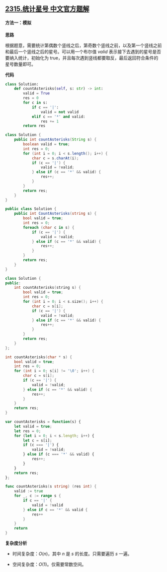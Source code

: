 ## [2315.统计星号 中文官方题解](https://leetcode.cn/problems/count-asterisks/solutions/100000/tong-ji-xing-hao-by-leetcode-solution-rwbs)
#### 方法一：模拟

**思路**

根据题意，需要统计第偶数个竖线之后，第奇数个竖线之前，以及第一个竖线之前和最后一个竖线之后的星号。可以用一个布尔值 $\textit{valid}$ 表示接下去遇到的星号是否要纳入统计，初始化为 $\text{true}$，并且每次遇到竖线都要取反，最后返回符合条件的星号数量即可。

**代码**

```Python [sol1-Python3]
class Solution:
    def countAsterisks(self, s: str) -> int:
        valid = True
        res = 0
        for c in s:
            if c == '|':
                valid = not valid
            elif c == '*' and valid:
                res += 1
        return res
```

```Java [sol1-Java]
class Solution {
    public int countAsterisks(String s) {
        boolean valid = true;
        int res = 0;
        for (int i = 0; i < s.length(); i++) {
            char c = s.charAt(i);
            if (c == '|') {
                valid = !valid;
            } else if (c == '*' && valid) {
                res++;
            }
        }
        return res;
    }
}
```

```C# [sol1-C#]
public class Solution {
    public int CountAsterisks(string s) {
        bool valid = true;
        int res = 0;
        foreach (char c in s) {
            if (c == '|') {
                valid = !valid;
            } else if (c == '*' && valid) {
                res++;
            }
        }
        return res;
    }
}
```

```C++ [sol1-C++]
class Solution {
public:
    int countAsterisks(string s) {
        bool valid = true;
        int res = 0;
        for (int i = 0; i < s.size(); i++) {
            char c = s[i];
            if (c == '|') {
                valid = !valid;
            } else if (c == '*' && valid) {
                res++;
            }
        }
        return res;
    }
};
```

```C [sol1-C]
int countAsterisks(char * s) {
    bool valid = true;
    int res = 0;
    for (int i = 0; s[i] != '\0'; i++) {
        char c = s[i];
        if (c == '|') {
            valid = !valid;
        } else if (c == '*' && valid) {
            res++;
        }
    }
    return res;
}
```

```JavaScript [sol1-JavaScript]
var countAsterisks = function(s) {
    let valid = true;
    let res = 0;
    for (let i = 0; i < s.length; i++) {
        let c = s[i];
        if (c === '|') {
            valid = !valid;
        } else if (c === '*' && valid) {
            res++;
        }
    }
    return res;
};
```

```go [sol1-Golang]
func countAsterisks(s string) (res int) {
    valid := true
    for _, c := range s {
        if c == '|' {
            valid = !valid
        } else if c == '*' && valid {
            res++
        }
    }
    return
}
```

**复杂度分析**

- 时间复杂度：$O(n)$，其中 $n$ 是 $s$ 的长度。只需要遍历 $s$ 一遍。

- 空间复杂度：$O(1)$。仅需要常数空间。